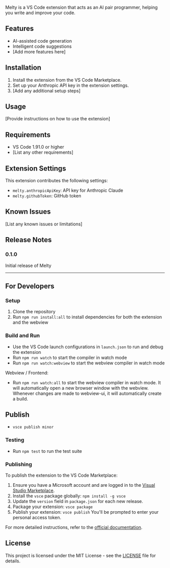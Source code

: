 Melty is a VS Code extension that acts as an AI pair programmer, helping you write and improve your code.


## Features

- AI-assisted code generation
- Intelligent code suggestions
- [Add more features here]

## Installation

1. Install the extension from the VS Code Marketplace.
2. Set up your Anthropic API key in the extension settings.
3. [Add any additional setup steps]

## Usage

[Provide instructions on how to use the extension]

## Requirements

- VS Code 1.91.0 or higher
- [List any other requirements]

## Extension Settings

This extension contributes the following settings:

* `melty.anthropicApiKey`: API key for Anthropic Claude
* `melty.githubToken`: GitHub token

## Known Issues

[List any known issues or limitations]

## Release Notes

### 0.1.0

Initial release of Melty

---

## For Developers

### Setup

1. Clone the repository
2. Run `npm run install:all` to install dependencies for both the extension and the webview

### Build and Run

- Use the VS Code launch configurations in `launch.json` to run and debug the extension
- Run `npm run watch` to start the compiler in watch mode
- Run `npm run watch:webview` to start the webview compiler in watch mode

Webview / Frontend:
- Run `npm run watch:all` to start the webview compiler in watch mode. It will automatically open a new browser window with the webview. Whenever changes are made to webview-ui, it will automatically create a build.


## Publish
- `vsce publish minor`

### Testing

- Run `npm test` to run the test suite

### Publishing

To publish the extension to the VS Code Marketplace:

1. Ensure you have a Microsoft account and are logged in to the [Visual Studio Marketplace](https://marketplace.visualstudio.com/vscode).
2. Install the `vsce` package globally: `npm install -g vsce`
3. Update the `version` field in `package.json` for each new release.
4. Package your extension: `vsce package`
5. Publish your extension: `vsce publish`
   You'll be prompted to enter your personal access token.

For more detailed instructions, refer to the [official documentation](https://code.visualstudio.com/api/working-with-extensions/publishing-extension).

## License

This project is licensed under the MIT License - see the [LICENSE](LICENSE) file for details.
